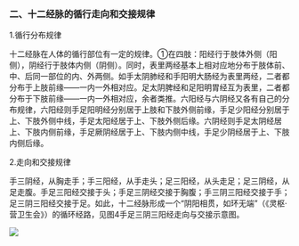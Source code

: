 ### 二、十二经脉的循行走向和交接规律

1.循行分布规律

十二经脉在人体的循行部位有一定的规律。①在四肢：阳经行于肢体外侧（阳侧），阴经行于肢体内侧（阴侧）。同时，表里两经基本上相对应地分布于肢体前、中、后同一部位的内、外两侧。如手太阴肺经和手阳明大肠经为表里两经，二者都分布于上肢前缘——一内一外相对应。足太阴脾经和足阳明胃经互为表里，二者都分布于下肢前缘——一内一外相对应，余者类推。六阳经与六阴经又各有自己的分布规律，六阳经则手足阳明经分别居于上肢和下肢外侧前缘，手足少阳经分别居于上、下肢外侧中线，手足太阳经居于上、下肢外侧后缘。六阴经则手足太阴经居上、下肢内侧前缘，手足厥阴经居于上、下肢内侧中线，手足少阴经居于上、下肢内侧后缘。

2.走向和交接规律

手三阴经，从胸走手；手三阳经，从手走头；足三阳经，从头走足；足三阴经，从足走腹。手足三阳经交接于头；手足三阴经交接于胸腹；手三阴三阳经交接于手；足三阴三阳经交接于足。如此，十二经脉形成一个“阴阳相贯，如环无端”（《灵枢·营卫生会》）的循环经路，见图4手足三阴三阳经走向与交接示意图。

![](./img/3图4.png)
